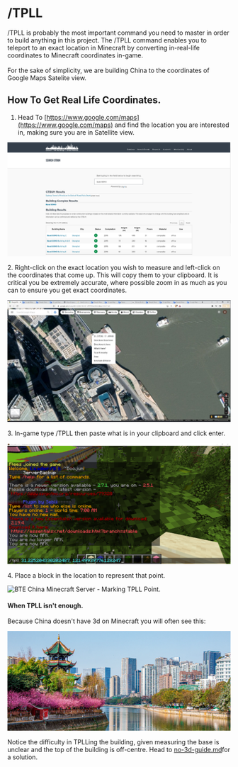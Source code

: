 # /TPLL

/TPLL is probably the most important command you need to master in order to build anything in this project. The /TPLL command enables you to teleport to an exact location in Minecraft by converting in-real-life coordinates to Minecraft coordinates in-game.\
\
For the sake of simplicity, we are building China to the coordinates of Google Maps Satelite view.

## How To Get Real Life Coordinates.

1. Head To [https://www.google.com/maps](https://www.google.com/maps) and find the location you are interested in, making sure you are in Satellite view.

![Google Maps View of Somewhere in Shanghai.](<../../.gitbook/assets/image (3).png>)

2\. Right-click on the exact location you wish to measure and left-click on the coordinates that come up. This will copy them to your clipboard. It is critical you be extremely accurate, where possible zoom in as much as you can to ensure you get exact coordinates.

![Google Maps View of Somewhere in Shanghai - Right Click Coordinates.](<../../.gitbook/assets/image (2).png>)

3\. In-game type /TPLL then paste what is in your clipboard and click enter.

![BTE China Minecraft Server - TPLL.](<../../.gitbook/assets/image (4) (1).png>)

4\. Place a block in the location to represent that point.

![BTE China Minecraft Server - Marking TPLL Point.](../../.gitbook/assets/2022-03-31\_15.43.25.png)

#### When TPLL isn't enough.

Because China doesn't have 3d on Minecraft you will often see this:

![Google Maps View of Somewhere in Shanghai - No 3D.](<../../.gitbook/assets/image (1).png>)

Notice the difficulty in TPLLing the building, given measuring the base is unclear and the top of the building is off-centre. Head to [no-3d-guide.md](no-3d-guide.md "mention")for a solution.
